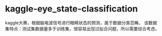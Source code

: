 # kaggle-eye_state-classification
kaggle大赛，根据脑电波信号进行眼睛状态的预测，属于数据分类范畴。
该数据集特点：测试集数据量多于训练集，很容易出现过拟合问题，所以需要综合考虑。

